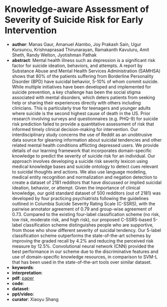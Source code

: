 # Knowledge-aware Assessment of Severity of Suicide Risk for Early Intervention
- **author**: Manas Gaur, Amanuel Alambo, Joy Prakash Sain, Ugur Kursuncu, Krishnaprasad Thirunarayan, Ramakanth Kavuluru, Amit Sheth, Randy Welton, Jyotishman Pathak
- **abstract**: Mental health illness such as depression is a significant risk factor for suicide ideation, behaviors, and attempts. A report by Substance Abuse and Mental Health Services Administration (SAMHSA) shows that 80% of the patients suffering from Borderline Personality Disorder (BPD) have suicidal behavior, 5-10% of whom commit suicide. While multiple initiatives have been developed and implemented for suicide prevention, a key challenge has been the social stigma associated with mental disorders, which deters patients from seeking help or sharing their experiences directly with others including clinicians. This is particularly true for teenagers and younger adults where suicide is the second highest cause of death in the US. Prior research involving surveys and questionnaires (e.g. PHQ-9) for suicide risk prediction failed to provide a quantitative assessment of risk that informed timely clinical decision-making for intervention. Our interdisciplinary study concerns the use of Reddit as an unobtrusive data source for gleaning information about suicidal tendencies and other related mental health conditions afflicting depressed users. We provide details of our learning framework that incorporates domain-specific knowledge to predict the severity of suicide risk for an individual. Our approach involves developing a suicide risk severity lexicon using medical knowledge bases and suicide ontology to detect cues relevant to suicidal thoughts and actions. We also use language modeling, medical entity recognition and normalization and negation detection to create a dataset of 2181 redditors that have discussed or implied suicidal ideation, behavior, or attempt. Given the importance of clinical knowledge, our gold standard dataset of 500 redditors (out of 2181) was developed by four practicing psychiatrists following the guidelines outlined in Columbia Suicide Severity Rating Scale (C-SSRS), with the pairwise annotator agreement of 0.79 and group-wise agreement of 0.73. Compared to the existing four-label classification scheme (no risk, low risk, moderate risk, and high risk), our proposed C-SSRS-based 5-label classification scheme distinguishes people who are supportive, from those who show different severity of suicidal tendency. Our 5-label classification scheme outperforms the state-of-the-art schemes by improving the graded recall by 4.2% and reducing the perceived risk measure by 12.5%. Convolutional neural network (CNN) provided the best performance in our scheme due to the discriminative features and use of domain-specific knowledge resources, in comparison to SVM-L that has been used in the state-of-the-art tools over similar dataset.
- **keywords**: 
- **interpretation**: 
- **pdf**: [paper]()
- **code**:
- **dataset**: 
- **ppt/video**:
- **curator**: Xiaoyu Shang 
